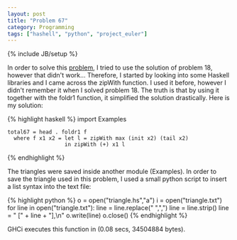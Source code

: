 ```yaml
---
layout: post
title: "Problem 67"
category: Programming
tags: ["hashell", "python", "project_euler"]
---
```

{% include JB/setup %}

In order to solve this [problem](http://projecteuler.net/index.php?section=problems&id=67), I tried
to use the solution of problem 18, however that didn't work... Therefore, I
started by looking into some Haskell libraries and I came across the zipWith
function. I used it before, however I didn't remember it when I solved problem 18. The truth is that by using it together with the foldr1 function, it
simplified the solution drastically. Here is my solution:

{% highlight haskell %}
    import Examples

    total67 = head . foldr1 f
      where f x1 x2 = let l = zipWith max (init x2) (tail x2)
                      in zipWith (+) x1 l
{% endhighlight %}

The triangles were saved inside another module (Examples). In order to save
the triangle used in this problem, I used a small python script to insert a
list syntax into the text file:

{% highlight python %}
    o = open("triangle.hs","a")
    i = open("triangle.txt")
    for line in open("triangle.txt"):
       line = line.replace(" ",",")
       line = line.strip()
       line = " [" + line + "],\n"
       o.write(line)
    o.close()
{% endhighlight %}

GHCi executes this function in (0.08 secs, 34504884 bytes).

